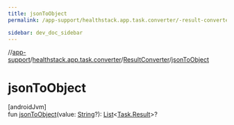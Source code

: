 ```yaml
---
title: jsonToObject
permalink: /app-support/healthstack.app.task.converter/-result-converter/json-to-object.html

sidebar: dev_doc_sidebar
---
```

//[app-support](../../../index.html)/[healthstack.app.task.converter](../index.html)/[ResultConverter](index.html)/[jsonToObject](json-to-object.html)



# jsonToObject



[androidJvm]\
fun [jsonToObject](json-to-object.html)(value: [String](https://kotlinlang.org/api/latest/jvm/stdlib/kotlin/-string/index.html)?): [List](https://kotlinlang.org/api/latest/jvm/stdlib/kotlin.collections/-list/index.html)&lt;[Task.Result](../../healthstack.app.task.entity/-task/-result/index.html)&gt;?




